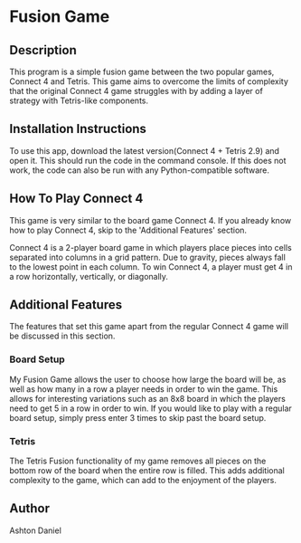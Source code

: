 # Fusion Game

## Description
This program is a simple fusion game between the two popular games, Connect 4 and Tetris. This game aims to overcome the limits of complexity that the original Connect 4 game struggles with by adding a layer of strategy with Tetris-like components.

## Installation Instructions
To use this app, download the latest version(Connect 4 + Tetris 2.9) and open it. This should run the code in the command console. If this does not work, the code can also be run with any Python-compatible software.

## How To Play Connect 4
This game is very similar to the board game Connect 4. If you already know how to play Connect 4, skip to the 'Additional Features' section.

Connect 4 is a 2-player board game in which players place pieces into cells separated into columns in a grid pattern. Due to gravity, pieces always fall to the lowest point in each column. To win Connect 4, a player must get 4 in a row horizontally, vertically, or diagonally.

## Additional Features
The features that set this game apart from the regular Connect 4 game will be discussed in this section.

### Board Setup
My Fusion Game allows the user to choose how large the board will be, as well as how many in a row a player needs in order to win the game. This allows for interesting variations such as an 8x8 board in which the players need to get 5 in a row in order to win. If you would like to play with a regular board setup, simply press enter 3 times to skip past the board setup.

### Tetris
The Tetris Fusion functionality of my game removes all pieces on the bottom row of the board when the entire row is filled. This adds additional complexity to the game, which can add to the enjoyment of the players.

## Author
Ashton Daniel
